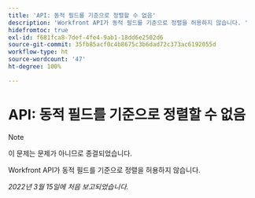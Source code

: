 ```yaml
---
title: 'API: 동적 필드를 기준으로 정렬할 수 없음'
description: 'Workfront API가 동적 필드를 기준으로 정렬을 허용하지 않습니다. '
hidefromtoc: true
exl-id: f681fca8-7def-4fe4-9ab1-18dd6e2502d6
source-git-commit: 35fb85acf0c4b8675c3b6dad72c373ac6192055d
workflow-type: ht
source-wordcount: '47'
ht-degree: 100%

---
```


# API: 동적 필드를 기준으로 정렬할 수 없음

<!--Requested article: Article exists to let people know they can't do this.-->

>[!NOTE]
>
>이 문제는 문제가 아니므로 종결되었습니다.

Workfront API가 동적 필드를 기준으로 정렬을 허용하지 않습니다.

_2022년 3월 15일에 처음 보고되었습니다._
